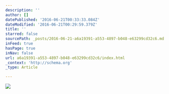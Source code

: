 ```yaml
---
description: ''
author: []
datePublished: '2016-06-21T00:33:33.084Z'
dateModified: '2016-06-21T00:29:59.379Z'
title: ''
starred: false
sourcePath: _posts/2016-06-21-a6a19391-a553-4897-b048-e63299cd32c6.md
inFeed: true
hasPage: true
inNav: false
url: a6a19391-a553-4897-b048-e63299cd32c6/index.html
_context: 'http://schema.org'
_type: Article

---
```

![](https://the-grid-user-content.s3-us-west-2.amazonaws.com/66f10dde-0bb1-43fb-8e57-eece4cebcab6.jpg)